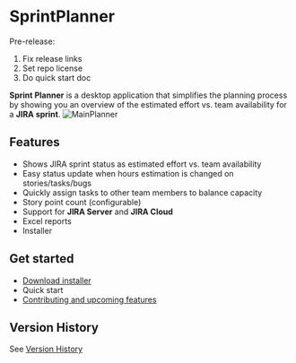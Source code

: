 
# SprintPlanner
Pre-release:
1. Fix release links
1. Set repo license
1. Do quick start doc

**Sprint Planner** is a desktop application that simplifies the planning process by showing you an overview of the estimated effort vs. team availability for a **JIRA sprint**.
![MainPlanner](https://user-images.githubusercontent.com/7755563/79144099-0c818480-7dc7-11ea-8d9e-d66e16ea18eb.png)
## Features
- Shows JIRA sprint status as estimated effort vs. team availability
- Easy status update when hours estimation is changed on stories/tasks/bugs
- Quickly assign tasks to other team members to balance capacity
- Story point count (configurable)
- Support for **JIRA Server** and **JIRA Cloud**
- Excel reports
- Installer
## Get started
- [Download installer](/remusp/SprintPlanner/releases/latest/download/SprintPlanner.zip)
- Quick start
- [Contributing and upcoming features](./docs/wishlist.md)

## Version History
See [Version History](VersionHistory.md)
    

